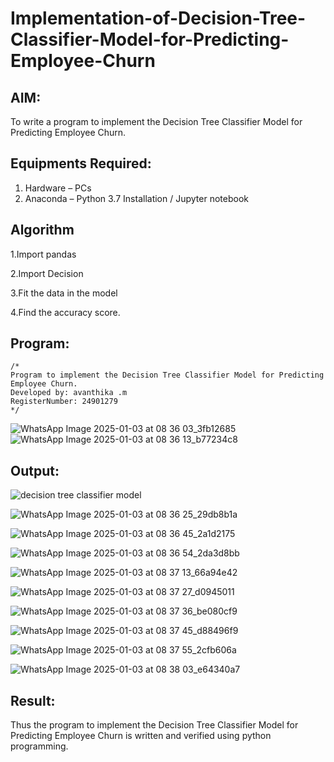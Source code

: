 # Implementation-of-Decision-Tree-Classifier-Model-for-Predicting-Employee-Churn

## AIM:
To write a program to implement the Decision Tree Classifier Model for Predicting Employee Churn.

## Equipments Required:
1. Hardware – PCs
2. Anaconda – Python 3.7 Installation / Jupyter notebook

## Algorithm
1.Import pandas

2.Import Decision

3.Fit the data in the model

4.Find the accuracy score. 
 
 
 

## Program:
```
/*
Program to implement the Decision Tree Classifier Model for Predicting Employee Churn.
Developed by: avanthika .m
RegisterNumber: 24901279 
*/
```
![WhatsApp Image 2025-01-03 at 08 36 03_3fb12685](https://github.com/user-attachments/assets/8936eaef-6c6c-407e-a31b-d72432725b7f)
![WhatsApp Image 2025-01-03 at 08 36 13_b77234c8](https://github.com/user-attachments/assets/515475cc-4569-4fdb-8100-afae1b017787)


## Output:
![decision tree classifier model](sam.png)

![WhatsApp Image 2025-01-03 at 08 36 25_29db8b1a](https://github.com/user-attachments/assets/e37b1f0a-5bfb-464c-bed6-51e02e5e8d12)

![WhatsApp Image 2025-01-03 at 08 36 45_2a1d2175](https://github.com/user-attachments/assets/f4e6ed0f-6159-48ff-ac47-3357ec9868fa)

![WhatsApp Image 2025-01-03 at 08 36 54_2da3d8bb](https://github.com/user-attachments/assets/ff72a1f1-fe63-4151-9102-27d8f5467f58)

![WhatsApp Image 2025-01-03 at 08 37 13_66a94e42](https://github.com/user-attachments/assets/08fc6231-f73a-4ac2-bf02-22f300096211)

![WhatsApp Image 2025-01-03 at 08 37 27_d0945011](https://github.com/user-attachments/assets/08ee8e0c-8906-467e-a4c7-d54f131b326d)

![WhatsApp Image 2025-01-03 at 08 37 36_be080cf9](https://github.com/user-attachments/assets/2d8d9ecd-aeb8-498d-a139-b01edb75794e)

![WhatsApp Image 2025-01-03 at 08 37 45_d88496f9](https://github.com/user-attachments/assets/093eca2b-5b13-471a-81ec-3363c19aaefd)

![WhatsApp Image 2025-01-03 at 08 37 55_2cfb606a](https://github.com/user-attachments/assets/97edc644-a67b-462e-bba3-6246d116d7c9)

![WhatsApp Image 2025-01-03 at 08 38 03_e64340a7](https://github.com/user-attachments/assets/e96260eb-1dfa-4093-90d3-83b05e3b6111)











## Result:
Thus the program to implement the  Decision Tree Classifier Model for Predicting Employee Churn is written and verified using python programming.
